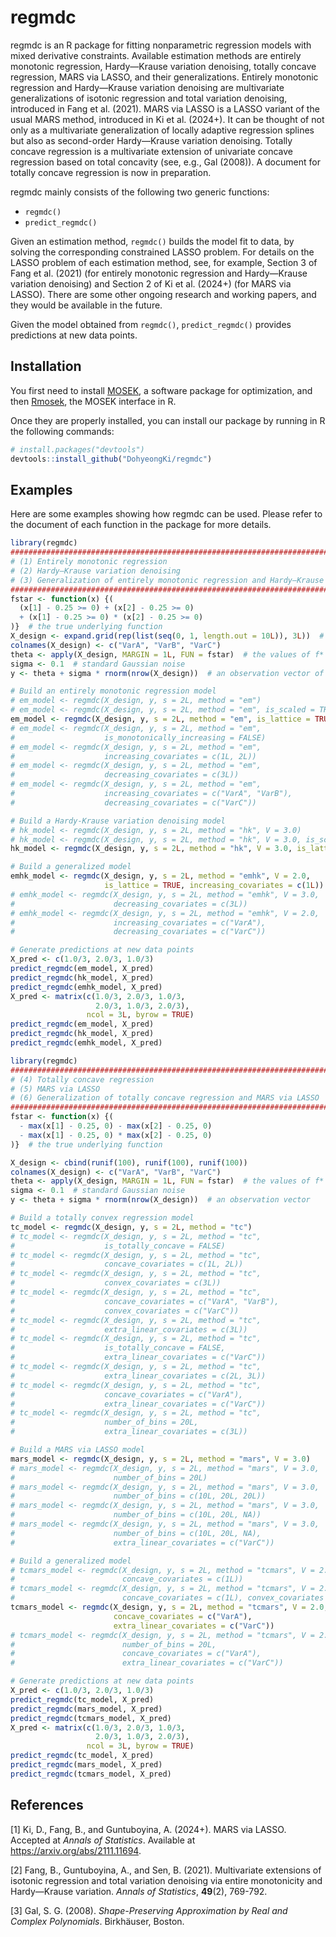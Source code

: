 
<!-- README.md is generated from README.Rmd. Please edit that file -->

# regmdc

<!-- badges: start -->
<!-- badges: end -->

regmdc is an R package for fitting nonparametric regression models with
mixed derivative constraints. Available estimation methods are entirely
monotonic regression, Hardy—Krause variation denoising, totally concave
regression, MARS via LASSO, and their generalizations. Entirely
monotonic regression and Hardy—Krause variation denoising are
multivariate generalizations of isotonic regression and total variation
denoising, introduced in Fang et al. (2021). MARS via LASSO is a LASSO
variant of the usual MARS method, introduced in Ki et al. (2024+). It
can be thought of not only as a multivariate generalization of locally
adaptive regression splines but also as second-order Hardy—Krause
variation denoising. Totally concave regression is a multivariate
extension of univariate concave regression based on total concavity
(see, e.g., Gal (2008)). A document for totally concave regression is
now in preparation.

regmdc mainly consists of the following two generic functions:

- `regmdc()`
- `predict_regmdc()`

Given an estimation method, `regmdc()` builds the model fit to data, by
solving the corresponding constrained LASSO problem. For details on the
LASSO problem of each estimation method, see, for example, Section 3 of
Fang et al. (2021) (for entirely monotonic regression and Hardy—Krause
variation denoising) and Section 2 of Ki et al. (2024+) (for MARS via
LASSO). There are some other ongoing research and working papers, and
they would be available in the future.

Given the model obtained from `regmdc()`, `predict_regmdc()` provides
predictions at new data points.

## Installation

You first need to install
[MOSEK](https://docs.mosek.com/latest/install/installation.html), a
software package for optimization, and then
[Rmosek](https://docs.mosek.com/latest/rmosek/install-interface.html),
the MOSEK interface in R.

Once they are properly installed, you can install our package by running
in R the following commands:

``` r
# install.packages("devtools")
devtools::install_github("DohyeongKi/regmdc")
```

## Examples

Here are some examples showing how regmdc can be used. Please refer to
the document of each function in the package for more details.

``` r
library(regmdc)
################################################################################ 
# (1) Entirely monotonic regression    
# (2) Hardy—Krause variation denoising 
# (3) Generalization of entirely monotonic regression and Hardy—Krause variation denoising 
################################################################################
fstar <- function(x) {(
  (x[1] - 0.25 >= 0) + (x[2] - 0.25 >= 0) 
  + (x[1] - 0.25 >= 0) * (x[2] - 0.25 >= 0)
)}  # the true underlying function
X_design <- expand.grid(rep(list(seq(0, 1, length.out = 10L)), 3L))  # a design matrix
colnames(X_design) <- c("VarA", "VarB", "VarC")
theta <- apply(X_design, MARGIN = 1L, FUN = fstar)  # the values of f* at the design points
sigma <- 0.1  # standard Gaussian noise
y <- theta + sigma * rnorm(nrow(X_design))  # an observation vector of a response variable

# Build an entirely monotonic regression model
# em_model <- regmdc(X_design, y, s = 2L, method = "em")
# em_model <- regmdc(X_design, y, s = 2L, method = "em", is_scaled = TRUE)
em_model <- regmdc(X_design, y, s = 2L, method = "em", is_lattice = TRUE)
# em_model <- regmdc(X_design, y, s = 2L, method = "em",
#                    is_monotonically_increasing = FALSE)
# em_model <- regmdc(X_design, y, s = 2L, method = "em",
#                    increasing_covariates = c(1L, 2L))
# em_model <- regmdc(X_design, y, s = 2L, method = "em",
#                    decreasing_covariates = c(3L))
# em_model <- regmdc(X_design, y, s = 2L, method = "em",
#                    increasing_covariates = c("VarA", "VarB"),
#                    decreasing_covariates = c("VarC"))

# Build a Hardy-Krause variation denoising model
# hk_model <- regmdc(X_design, y, s = 2L, method = "hk", V = 3.0)
# hk_model <- regmdc(X_design, y, s = 2L, method = "hk", V = 3.0, is_scaled = TRUE)
hk_model <- regmdc(X_design, y, s = 2L, method = "hk", V = 3.0, is_lattice = TRUE)

# Build a generalized model
emhk_model <- regmdc(X_design, y, s = 2L, method = "emhk", V = 2.0, 
                     is_lattice = TRUE, increasing_covariates = c(1L))
# emhk_model <- regmdc(X_design, y, s = 2L, method = "emhk", V = 3.0,
#                      decreasing_covariates = c(3L))
# emhk_model <- regmdc(X_design, y, s = 2L, method = "emhk", V = 2.0,
#                      increasing_covariates = c("VarA"),
#                      decreasing_covariates = c("VarC"))

# Generate predictions at new data points
X_pred <- c(1.0/3, 2.0/3, 1.0/3)
predict_regmdc(em_model, X_pred)
predict_regmdc(hk_model, X_pred)
predict_regmdc(emhk_model, X_pred)
X_pred <- matrix(c(1.0/3, 2.0/3, 1.0/3, 
                   2.0/3, 1.0/3, 2.0/3), 
                 ncol = 3L, byrow = TRUE)
predict_regmdc(em_model, X_pred)
predict_regmdc(hk_model, X_pred)
predict_regmdc(emhk_model, X_pred)
```

``` r
library(regmdc)
################################################################################ 
# (4) Totally concave regression  
# (5) MARS via LASSO
# (6) Generalization of totally concave regression and MARS via LASSO 
################################################################################
fstar <- function(x) {(
  - max(x[1] - 0.25, 0) - max(x[2] - 0.25, 0)
  - max(x[1] - 0.25, 0) * max(x[2] - 0.25, 0)
)}  # the true underlying function

X_design <- cbind(runif(100), runif(100), runif(100))
colnames(X_design) <- c("VarA", "VarB", "VarC")
theta <- apply(X_design, MARGIN = 1L, FUN = fstar)  # the values of f* at the design points
sigma <- 0.1  # standard Gaussian noise
y <- theta + sigma * rnorm(nrow(X_design))  # an observation vector

# Build a totally convex regression model
tc_model <- regmdc(X_design, y, s = 2L, method = "tc")
# tc_model <- regmdc(X_design, y, s = 2L, method = "tc",
#                    is_totally_concave = FALSE)
# tc_model <- regmdc(X_design, y, s = 2L, method = "tc",
#                    concave_covariates = c(1L, 2L))
# tc_model <- regmdc(X_design, y, s = 2L, method = "tc",
#                    convex_covariates = c(3L))
# tc_model <- regmdc(X_design, y, s = 2L, method = "tc",
#                    concave_covariates = c("VarA", "VarB"),
#                    convex_covariates = c("VarC"))
# tc_model <- regmdc(X_design, y, s = 2L, method = "tc",
#                    extra_linear_covariates = c(3L))
# tc_model <- regmdc(X_design, y, s = 2L, method = "tc",
#                    is_totally_concave = FALSE,
#                    extra_linear_covariates = c("VarC"))
# tc_model <- regmdc(X_design, y, s = 2L, method = "tc",
#                    extra_linear_covariates = c(2L, 3L))
# tc_model <- regmdc(X_design, y, s = 2L, method = "tc",
#                    concave_covariates = c("VarA"),
#                    extra_linear_covariates = c("VarC"))
# tc_model <- regmdc(X_design, y, s = 2L, method = "tc",
#                    number_of_bins = 20L,
#                    extra_linear_covariates = c(3L))

# Build a MARS via LASSO model
mars_model <- regmdc(X_design, y, s = 2L, method = "mars", V = 3.0)
# mars_model <- regmdc(X_design, y, s = 2L, method = "mars", V = 3.0,
#                      number_of_bins = 20L)
# mars_model <- regmdc(X_design, y, s = 2L, method = "mars", V = 3.0,
#                      number_of_bins = c(10L, 20L, 20L))
# mars_model <- regmdc(X_design, y, s = 2L, method = "mars", V = 3.0,
#                      number_of_bins = c(10L, 20L, NA))
# mars_model <- regmdc(X_design, y, s = 2L, method = "mars", V = 3.0,
#                      number_of_bins = c(10L, 20L, NA),
#                      extra_linear_covariates = c("VarC"))

# Build a generalized model
# tcmars_model <- regmdc(X_design, y, s = 2L, method = "tcmars", V = 2.0,
#                        concave_covariates = c(1L))
# tcmars_model <- regmdc(X_design, y, s = 2L, method = "tcmars", V = 2.0,
#                        concave_covariates = c(1L), convex_covariates = c(3L))
tcmars_model <- regmdc(X_design, y, s = 2L, method = "tcmars", V = 2.0,
                       concave_covariates = c("VarA"), 
                       extra_linear_covariates = c("VarC"))
# tcmars_model <- regmdc(X_design, y, s = 2L, method = "tcmars", V = 2.0,
#                        number_of_bins = 20L,
#                        concave_covariates = c("VarA"),
#                        extra_linear_covariates = c("VarC"))

# Generate predictions at new data points
X_pred <- c(1.0/3, 2.0/3, 1.0/3)
predict_regmdc(tc_model, X_pred)
predict_regmdc(mars_model, X_pred)
predict_regmdc(tcmars_model, X_pred)
X_pred <- matrix(c(1.0/3, 2.0/3, 1.0/3, 
                   2.0/3, 1.0/3, 2.0/3), 
                 ncol = 3L, byrow = TRUE)
predict_regmdc(tc_model, X_pred)
predict_regmdc(mars_model, X_pred)
predict_regmdc(tcmars_model, X_pred)
```

## References

\[1\] Ki, D., Fang, B., and Guntuboyina, A. (2024+). MARS via LASSO.
Accepted at *Annals of Statistics*. Available at
<https://arxiv.org/abs/2111.11694>.

\[2\] Fang, B., Guntuboyina, A., and Sen, B. (2021). Multivariate
extensions of isotonic regression and total variation denoising via
entire monotonicity and Hardy—Krause variation. *Annals of Statistics*,
**49**(2), 769-792.

\[3\] Gal, S. G. (2008). *Shape-Preserving Approximation by Real and
Complex Polynomials*. Birkhäuser, Boston.
